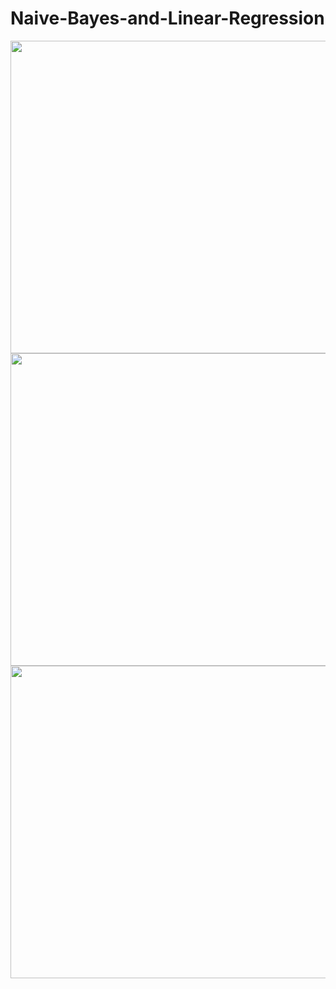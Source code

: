 # Naive-Bayes-and-Linear-Regression
<img height="500" width="700" src="https://user-images.githubusercontent.com/16629900/46819814-4d1fbe00-cd4a-11e8-87dd-d42269c9415e.png" /><br>
<img height="500" width="700" src="https://user-images.githubusercontent.com/16629900/46819816-4f821800-cd4a-11e8-8310-c580770b122c.png" /><br>
<img height="500" width="700" src="https://user-images.githubusercontent.com/16629900/46819819-514bdb80-cd4a-11e8-8fef-e2c96b5144a9.png" /><br>
